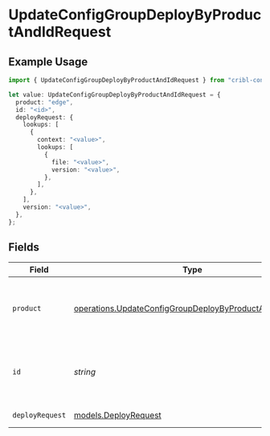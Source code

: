 # UpdateConfigGroupDeployByProductAndIdRequest

## Example Usage

```typescript
import { UpdateConfigGroupDeployByProductAndIdRequest } from "cribl-control-plane/models/operations";

let value: UpdateConfigGroupDeployByProductAndIdRequest = {
  product: "edge",
  id: "<id>",
  deployRequest: {
    lookups: [
      {
        context: "<value>",
        lookups: [
          {
            file: "<value>",
            version: "<value>",
          },
        ],
      },
    ],
    version: "<value>",
  },
};
```

## Fields

| Field                                                                                                                              | Type                                                                                                                               | Required                                                                                                                           | Description                                                                                                                        |
| ---------------------------------------------------------------------------------------------------------------------------------- | ---------------------------------------------------------------------------------------------------------------------------------- | ---------------------------------------------------------------------------------------------------------------------------------- | ---------------------------------------------------------------------------------------------------------------------------------- |
| `product`                                                                                                                          | [operations.UpdateConfigGroupDeployByProductAndIdProduct](../../models/operations/updateconfiggroupdeploybyproductandidproduct.md) | :heavy_check_mark:                                                                                                                 | Name of the Cribl product to get the Worker Groups or Edge Fleets for.                                                             |
| `id`                                                                                                                               | *string*                                                                                                                           | :heavy_check_mark:                                                                                                                 | The <code>id</code> of the target Worker Group or Edge Fleet for commit deployment.                                                |
| `deployRequest`                                                                                                                    | [models.DeployRequest](../../models/deployrequest.md)                                                                              | :heavy_check_mark:                                                                                                                 | DeployRequest object                                                                                                               |